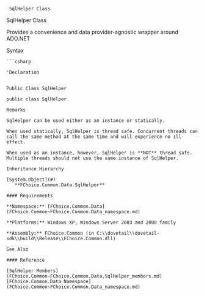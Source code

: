 ﻿     SqlHelper Class                                                   

SqlHelper Class

Provides a convenience and data provider-agnostic wrapper around ADO.NET

Syntax

```vbnet
```csharp

'Declaration
 

Public Class SqlHelper 

public class SqlHelper 

Remarks

SqlHelper can be used either as an instance or statically.

When used statically, SqlHelper is thread safe. Concurrent threads can call the same method at the same time and will experience no ill-effect.

When used as an instance, however, SqlHelper is **NOT** thread safe. Multiple threads should not use the same instance of SqlHelper.

Inheritance Hierarchy

[System.Object](#)  
   **FChoice.Common.Data.SqlHelper**  

#### Requirements

**Namespace:** [FChoice.Common.Data](FChoice.Common~FChoice.Common.Data_namespace.md)

**Platforms:** Windows XP, Windows Server 2003 and 2008 family

**Assembly:** FChoice.Common (in C:\\dovetail\\dovetail-sdk\\build\\Release\\FChoice.Common.dll)

See Also

#### Reference

[SqlHelper Members](FChoice.Common~FChoice.Common.Data.SqlHelper_members.md)  
[FChoice.Common.Data Namespace](FChoice.Common~FChoice.Common.Data_namespace.md)
